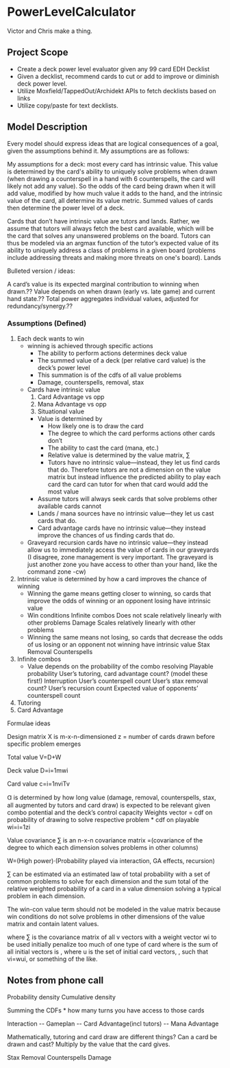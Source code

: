 # PowerLevelCalculator
Victor and Chris make a thing.

## Project Scope
- Create a deck power level evaluator given any 99 card EDH Decklist
- Given a decklist, recommend cards to cut or add to improve or diminish deck power level.
- Utilize Moxfield/TappedOut/Archidekt APIs to fetch decklists based on links
- Utilize copy/paste for text decklists.

## Model Description

Every model should express ideas that are logical consequences of a goal, given the assumptions behind it. My assumptions are as follows:

My assumptions for a deck: most every card has intrinsic value. This value is determined by the card's ability to uniquely solve problems when drawn (when drawing a counterspell in a hand with 6 counterspells, the card will likely not add any value). So the odds of the card being drawn when it will add value, modified by how much value it adds to the hand, and the intrinsic value of the card, all determine its value metric. Summed values of cards then determine the power level of a deck.

Cards that don’t have intrinsic value are tutors and lands. Rather, we assume that tutors will always fetch the best card available, which will be the card that solves any unanswered problems on the board. Tutors can thus be modeled via an argmax function of the tutor’s expected value of its ability to uniquely address a class of problems in a given board (problems include addressing threats and making more threats on one's board). Lands

Bulleted version / ideas:

A card’s value is its expected marginal contribution to winning when drawn.??
Value depends on when drawn (early vs. late game) and current hand state.??
Total power aggregates individual values, adjusted for redundancy/synergy.??


### Assumptions (Defined)
1. Each deck wants to win
    - winning is achieved through specific actions
        - The ability to perform actions determines deck value
        - The summed value of a deck (per relative card value) is the deck’s power level
        - This summation is of the cdfs of all value problems
        - Damage, counterspells, removal, stax
    - Cards have intrinsic value
        1. Card Advantage vs opp
        2. Mana Advantage vs opp
        3. Situational value
        - Value is determined by
            - How likely one is to draw the card
            - The degree to which the card performs actions other cards don’t
            - The ability to cast the card (mana, etc.)
            - Relative value is determined by the value matrix, ∑
            - Tutors have no intrinsic value—instead, they let us find cards that do. Therefore tutors are not a dimension on the value matrix but instead influence the predicted ability to play each card the card can tutor for when that card would add the most value
        - Assume tutors will always seek cards that solve problems other available cards cannot
        - Lands / mana sources have no intrinsic value—they let us cast cards that do.
        - Card advantage cards have no intrinsic value—they instead improve the chances of us finding cards that do.
    - Graveyard recursion cards have no intrinsic value—they instead allow us to immediately access the value of cards in our graveyards (I disagree, zone management is very important. The graveyard is just another zone you have access to other than your hand, like the command zone -cw)
2. Intrinsic value is determined by how a card improves the chance of winning
    - Winning the game means getting closer to winning, so cards that improve the odds of winning or an opponent losing have intrinsic value
    - Win conditions
    Infinite combos
    Does not scale relatively linearly with other problems
    Damage
    Scales relatively linearly with other problems
    - Winning the same means not losing, so cards that decrease the odds of us losing or an opponent not winning have intrinsic value
    Stax
    Removal
    Counterspells
3. Infinite combos
    - Value depends on the probability of the combo resolving
    Playable probability
    User’s tutoring, card advantage count? (model these first!)
    Interruption
    User’s counterspell count
    User’s stax removal count?
    User’s recursion count
    Expected value of opponents’ counterspell count
4. Tutoring
5. Card Advantage

Formulae ideas

Design matrix X is m-x-n-dimensioned
z = number of cards drawn before  specific problem emerges

Total value
V=D+W

Deck value
D=i=1mwi

Card value
c=i=1nviTv							

Ɑ is determined by how long value (damage, removal, counterspells, stax, all augmented by tutors and card draw) is expected to be relevant given combo potential and the deck’s control capacity
Weights vector = cdf on probability of drawing to solve respective problem * cdf on playable
wi=i=1zi			

Value covariance ∑ is an n-x-n covariance matrix 
=(covariance of the degree to which each dimension solves problems in other columns)

W=(High power)·(Probability played via interaction, GA effects, recursion)

∑ can be estimated via an estimated law of total probability with a set of common problems to solve for each dimension and the sum total of the relative weighted probability of a card in a value dimension solving a typical problem in each dimension.

The win-con value term should not be modeled in the value matrix because win conditions do not solve problems in other dimensions of the value matrix and contain latent values.



where ∑ is the covariance matrix of all v vectors with a weight vector wi to be used initially penalize too much of one type of card where is the sum of all initial vectors is , where u is the set of initial card vectors, , such that vi=wui, or something of the like.





## Notes from phone call

Probability density
Cumulative density

Summing the CDFs * how many turns you have access to those cards



Interaction -- Gameplan -- Card Advantage(incl tutors) -- Mana Advantage

Mathematically, tutoring and card draw are different things?
Can a card be drawn and cast? Multiply by the value that the card gives.

Stax Removal Counterspells Damage